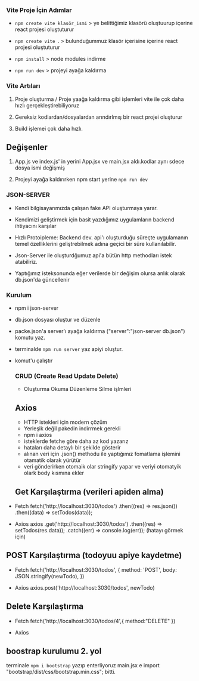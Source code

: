 ### Vite Proje İçin Adımlar

- `npm create vite klasör_ismi` > ye belittiğimiz klasörü oluştuurup içerine react projesi oluştuturur

- `npm create vite `. > bulunduğummuz klasör içerisine içerine react projesi oluştuturur

- `npm install` > node modules indirme

- `npm run dev` > projeyi ayağa kaldırma

### Vite Artıları

1. Proje oluşturma / Proje yaağa kaldırma gibi işlemleri vite ile çok daha hızlı gerçekleştirebiliyoruz

2. Gereksiz kodlardan/dosyalardan arındırlmış bir react projei oluşturur

3. Build işlemei çok daha hızlı.

## Değişenler

1. App.js ve index.js' in yerini App.jsx ve main.jsx aldı.kodlar aynı sdece dosya ismi değişmiş

2. Projeyi ayağa kaldırırken npm start yerine `npm run dev`

### JSON-SERVER

- Kendi bilgisayarımızda çalışan fake API oluşturmaya yarar.

- Kendimizi geliştirmek için basit yazdığımız uygulamların backend ihtiyacını karşılar

- Hızlı Protoipleme: Backend dev. api'ı oluşturduğu süreçte uygulamanın temel özelliklerini geliştrebilmek adına geçici bir süre kullanılabilir.

- Json-Server ile oluşturdğumuz api'a bütün http methodları istek atabiliriz.

- Yaptığımız isteksonunda eğer verilerde bir değişim olursa anlık olarak db.json'da güncellenir

### Kurulum

- npm i json-server
- db.json dosyası oluştur ve düzenle
- packe.json'a server'ı ayağa kaldırma ("server":"json-server db.json") komutu yaz.
- terminalde `npm run server` yaz apiyi oluştur.
- komut'u çalıştır

  ### CRUD (Create Read Update Delete)

  - Oluşturma Okuma Düzenleme Silme işlmleri

  ## Axios

  - HTTP istekleri için modern çözüm
  - Yerleşik değil pakedin indirrmek gerekli
  - npm i axios
  - isteklerde fetche göre daha az kod yazarız
  - hataları daha detaylı bir şekilde gösterir
  - alınan veri için .json() methodu ile yaptığımız fomatlama işlemini otamatik olarak yürütür
  - veri gönderirken otomaik olar stringify yapar ve veriyi otomatyik olark body kısmına ekler

  ## Get Karşılaştırma (verileri apiden alma)

- Fetch
  fetch('http://localhost:3030/todos') .then((res) => res.json()) .then((data) => setTodos(data));

- Axios
  axios .get('http://localhost:3030/todos') .then((res) => setTodos(res.data));
  .catch((err) => console.log(err)); (hatayı görmek için)

## POST Karşılaştırma (todoyuu apiye kaydetme)

- Fetch
  fetch('http://localhost:3030/todos', { method: 'POST', body: JSON.stringify(newTodo), })

- Axios
  axios.post('http://localhost:3030/todos', newTodo)

## Delete Karşılaştırma

- Fetch
  fetch('http://localhost:3030/todos/4',{ method:"DELETE" })

- Axios

## boostrap kurulumu 2. yol

terminale `npm i bootstrap` yazıp enterliyoruz
main.jsx e import "bootstrap/dist/css/bootstrap.min.css"; bitti.

<!--
1  get statusu normal modda neden ımport ettık
2 bide edit modda duuzenleye basınca varsayılan todo statusuna geçmiyor.>

 
 ##screen gif
 ![EkranKayd2024-01-3121 13 34-ezgif com-video-to-gif-converter](https://github.com/1989zlm/TodoList-ServerCrud/assets/146070651/59e41f4f-e630-4976-a7de-df05e67bea7a)


